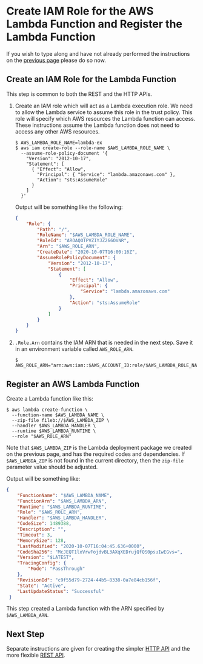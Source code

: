 # Create IAM Role for the AWS Lambda Function and Register the Lambda Function

If you wish to type along and have not already performed the instructions on the [previous page](LAMBDA.md) please do so now.


## Create an IAM Role for the Lambda Function
This step is common to both the REST and the HTTP APIs.

1) Create an IAM role which will act as a Lambda execution role.
   We need to allow the Lambda service to assume this role in the trust policy.
   This role will specify which AWS resources the Lambda function can access.
   These instructions assume the Lambda function does not need to access any other AWS resources.

   ```script
   $ AWS_LAMBDA_ROLE_NAME=lambda-ex
   $ aws iam create-role --role-name $AWS_LAMBDA_ROLE_NAME \
     --assume-role-policy-document '{
       "Version": "2012-10-17",
       "Statement": [
         { "Effect": "Allow",
           "Principal": { "Service": "lambda.amazonaws.com" },
           "Action": "sts:AssumeRole"
         }
       ]
     }'
   ```

   Output will be something like the following:
   ```json
   {
       "Role": {
           "Path": "/",
           "RoleName": "$AWS_LAMBDA_ROLE_NAME",
           "RoleId": "AROAQOTPVZIYJZ266OVNR",
           "Arn": "$AWS_ROLE_ARN",
           "CreateDate": "2020-10-07T16:00:16Z",
           "AssumeRolePolicyDocument": {
               "Version": "2012-10-17",
               "Statement": [
                   {
                       "Effect": "Allow",
                       "Principal": {
                           "Service": "lambda.amazonaws.com"
                       },
                       "Action": "sts:AssumeRole"
                   }
               ]
           }
       }
   }
   ```

2. `.Role.Arn` contains the IAM ARN that is needed in the next step.
   Save it in an environment variable called `AWS_ROLE_ARN`.

   ```script
   $ AWS_ROLE_ARN="arn:aws:iam::$AWS_ACCOUNT_ID:role/$AWS_LAMBDA_ROLE_NAME"
   ```


## Register an AWS Lambda Function
Create a Lambda function like this:

```script
$ aws lambda create-function \
  --function-name $AWS_LAMBDA_NAME \
  --zip-file fileb://$AWS_LAMBDA_ZIP \
  --handler $AWS_LAMBDA_HANDLER \
  --runtime $AWS_LAMBDA_RUNTIME \
  --role "$AWS_ROLE_ARN"
```

Note that `$AWS_LAMBDA_ZIP` is the Lambda deployment package we created on the previous page, and has the required codes and dependencies.
If `$AWS_LAMBDA_ZIP` is not found in the current directory, then the `zip-file` parameter value should be adjusted.

Output will be something like:
```json
{
    "FunctionName": "$AWS_LAMBDA_NAME",
    "FunctionArn": "$AWS_LAMBDA_ARN",
    "Runtime": "$AWS_LAMBDA_RUNTIME",
    "Role": "$AWS_ROLE_ARN",
    "Handler": "$AWS_LAMBDA_HANDLER",
    "CodeSize": 1489388,
    "Description": "",
    "Timeout": 3,
    "MemorySize": 128,
    "LastModified": "2020-10-07T16:04:45.636+0000",
    "CodeSha256": "McJEQT1lxVrwFojdvBL3AXqXEDrujQfQS0psuIwEGvs=",
    "Version": "$LATEST",
    "TracingConfig": {
        "Mode": "PassThrough"
    },
    "RevisionId": "c9f55d79-2724-44b5-8338-0a7e84cb156f",
    "State": "Active",
    "LastUpdateStatus": "Successful"
 }
```

This step created a Lambda function with the ARN specified by `$AWS_LAMBDA_ARN`.


## Next Step

Separate instructions are given for creating the simpler [HTTP API](HTTP_API.md) and the more flexible [REST API](REST_API.md).
